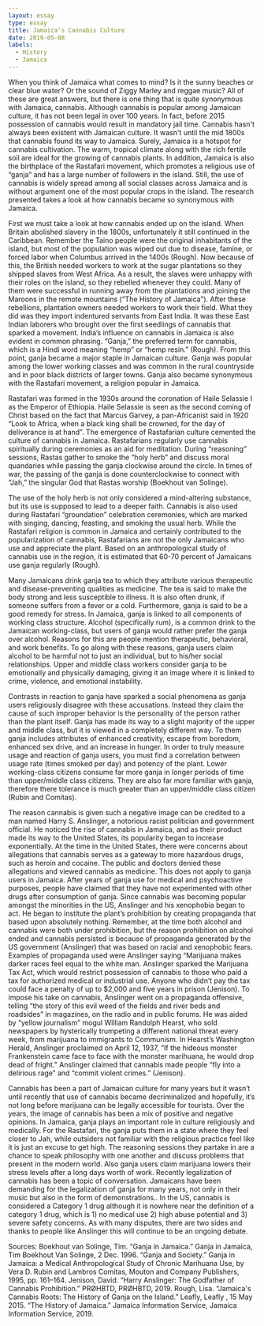 ```yaml
---
layout: essay
type: essay
title: Jamaicaʻs Cannabis Culture
date: 2019-05-08
labels:
  - History 
  - Jamaica
---
```

When you think of Jamaica what comes to mind? Is it the sunny beaches or clear blue water? Or the sound of Ziggy Marley and reggae music? All of these are great answers, but there is one thing that is quite synonymous with Jamaica, cannabis. Although cannabis is popular among Jamaican culture, it has not been legal in over 100 years. In fact, before 2015 possession of cannabis would result in mandatory jail time. Cannabis hasn't always been existent with Jamaican culture. It wasn't until the mid 1800s that cannabis found its way to Jamaica. Surely, Jamaica is a hotspot for cannabis cultivation. The warm, tropical climate along with the rich fertile soil are ideal for the growing of cannabis plants. In addition, Jamaica is also the birthplace of the Rastafari movement, which promotes a religious use of “ganja” and has a large number of followers in the island. Still, the use of cannabis is widely spread among all social classes across Jamaica and is without argument one of the most popular crops in the island. The research presented takes a look at how cannabis became so synonymous with Jamaica.
	
First we must take a look at how cannabis ended up on the island. When Britain abolished slavery in the 1800s, unfortunately it still continued in the Caribbean. Remember the Taino people were the original inhabitants of the island, but most of the population was wiped out due to disease, famine, or forced labor when Columbus arrived in the 1400s (Rough). Now because of this, the British needed workers to work at the sugar plantations so they shipped slaves from West Africa. As a result, the slaves were unhappy with their roles on the island, so they rebelled whenever they could. Many of them were successful in running away from the plantations and joining the Maroons in the remote mountains (“The History of Jamaica”). After these rebellions, plantation owners needed workers to work their field. What they did was they import indentured servants from East India. It was these East Indian laborers who brought over the first seedlings of cannabis that sparked a movement. India’s influence on cannabis in Jamaica is also evident in common phrasing. “Ganja,” the preferred term for cannabis, which is a Hindi word meaning “hemp” or “hemp resin.” (Rough). From this point, ganja became a major staple in Jamaican culture. Ganja was popular among the lower working classes and was common in the rural countryside and in poor black districts of larger towns. Ganja also became synonymous with the Rastafari movement, a religion popular in Jamaica.
 
Rastafari was formed in the 1930s around the coronation of Haile Selassie I as the Emperor of Ethiopia. Haile Selassie is seen as the second coming of Christ based on the fact that Marcus Garvey, a pan-Africanist said in 1920 “Look to Africa, when a black king shall be crowned, for the day of deliverance is at hand”.  The emergence of Rastafarian culture cemented the culture of cannabis in Jamaica. Rastafarians regularly use cannabis spiritually during ceremonies as an aid for meditation. During “reasoning” sessions, Rastas gather to smoke the “holy herb” and discuss moral quandaries while passing the ganja clockwise around the circle. In times of war, the passing of the ganja is done counterclockwise to connect with “Jah,” the singular God that Rastas worship (Boekhout van Solinge).

The use of the holy herb is not only considered a mind-altering substance, but its use is supposed to lead to a deeper faith. Cannabis is also used during Rastafari “groundation” celebration ceremonies, which are marked with singing, dancing, feasting, and smoking the usual herb. While the Rastafari religion is common in Jamaica and certainly contributed to the popularization of cannabis, Rastafarians are not the only Jamaicans who use and appreciate the plant. Based on an anthropological study of cannabis use in the region, it is estimated that 60-70 percent of Jamaicans use ganja regularly (Rough). 

Many Jamaicans drink ganja tea  to which they attribute various therapeutic and disease-preventing qualities as medicine. The tea is said to make the body strong and less susceptible to illness. It is also often drunk, if someone suffers from a fever or a cold. Furthermore, ganja is said to be a good remedy for stress. In Jamaica, ganja is linked to all components of working class structure. Alcohol (specifically rum), is a common drink to the Jamaican working-class, but users of ganja would rather prefer the ganja over alcohol. Reasons for this are people mention therapeutic, behavioral, and work benefits. To go along with these reasons, ganja users claim alcohol to be harmful not to just an individual, but to his/her social relationships. Upper and middle class workers consider ganja to be emotionally and physically damaging, giving it an image where it is linked to crime, violence, and emotional instability. 

Contrasts in reaction to ganja have sparked a social phenomena as ganja users religiously disagree with these accusations. Instead they claim the cause of such improper behavior is the personality of the person rather than the plant itself. Ganja has made its way to a slight majority of the upper and middle class, but it is viewed in a completely different way. To them ganja includes attributes of enhanced creativity, escape from boredom, enhanced sex drive, and an increase in hunger. In order to truly measure usage and reaction of ganja users, you must find a correlation between usage rate (times smoked per day) and potency of the plant. Lower working-class citizens consume far more ganja in longer periods of time than upper/middle class citizens. They are also far more familiar with ganja, therefore there tolerance is much greater than an upper/middle class citizen (Rubin and Comitas).   

The reason cannabis is given such a negative image can be credited to a man named Harry S. Anslinger, a notorious racist politician and government official. He noticed the rise of cannabis in Jamaica, and as their product made its way to the United States, its popularity began to increase exponentially. At the time in the United States, there were concerns about allegations that cannabis serves as a gateway to more hazardous drugs, such as heroin and cocaine. The public and doctors denied these allegations and viewed cannabis as medicine. This does not apply to ganja users in Jamaica. After years of ganja use for medical and psychoactive purposes, people have claimed that they have not experimented with other drugs after consumption of ganja. 
Since cannabis was becoming popular amongst the minorities in the US, Anslinger and his xenophobia began to act.  He began to institute the plant’s prohibition by creating propaganda that based upon absolutely nothing. Remember, at the time both alcohol and cannabis were both under prohibition, but the reason prohibition on alcohol ended and cannabis persisted is because of propaganda generated by the US government (Anslinger) that was based on racial and xenophobic fears. Examples of propaganda used were Anslinger saying “Marijuana makes darker races feel equal to the white man. Anslinger sparked the Marijuana Tax Act, which would restrict possession of cannabis to those who paid a tax for authorized medical or industrial use. Anyone who didn’t pay the tax could face a penalty of up to $2,000 and five years in prison (Jenison).
To impose his take on cannabis, Anslinger went on a propaganda offensive, telling “the story of this evil weed of the fields and river beds and roadsides” in magazines, on the radio and in public forums. He was aided by “yellow journalism” mogul William Randolph Hearst, who sold newspapers by hysterically trumpeting a different national threat every week, from marijuana to immigrants to Communism. In Hearst’s Washington Herald, Anslinger proclaimed on April 12, 1937, “If the hideous monster Frankenstein came face to face with the monster marihuana, he would drop dead of fright." Anslinger claimed that cannabis made people “fly into a delirious rage” and “commit violent crimes.” (Jenison). 

Cannabis has been a part of Jamaican culture for many years but it wasn’t until recently that use of cannabis became decriminalized and hopefully, it’s not long before marijuana can be legally accessible for tourists. Over the years, the image of cannabis has been a mix of positive and negative opinions. In Jamaica, ganja plays an important role in culture religiously and medically. For the Rastafari, the ganja puts them in a state where they feel closer to Jah, while outsiders not familiar with the religious practice feel like it is just an excuse to get high. The reasoning sessions they partake in are a chance to speak philosophy with one another and discuss problems that present in the modern world. Also ganja users claim marijuana lowers their stress levels after a long days worth of work. Recently legalization of cannabis has been a topic of conversation. Jamaicans have been demanding for the legalization of ganja for many years, not only in their music but also in the form of demonstrations.. In the US, cannabis is considered a Category 1 drug although it is nowhere near the definition of a category 1 drug, which is 1) no medical use 2) high abuse potential and 3) severe safety concerns. As with many disputes, there are two sides and thanks to people like Anslinger this will continue to be an ongoing debate.  

Sources: 
Boekhout van Solinge, Tim. “Ganja in Jamaica.” Ganja in Jamaica, Tim Boekhout Van Solinge, 
2 Dec. 1996.
“Ganja and Society.” Ganja in Jamaica: a Medical Anthropological Study of Chronic Marihuana 
Use, by Vera D. Rubin and Lambros Comitas, Mouton and Company Publishers, 1995, pp. 161–164.
Jenison, David. “Harry Anslinger: The Godfather of Cannabis Prohibition.” PRØHBTD, 
PRØHBTD, 2019.
Rough, Lisa. “Jamaica's Cannabis Roots: The History of Ganja on the Island.” Leafly, 
Leafly , 15 May 2015.
“The History of Jamaica.” Jamaica Information Service, Jamaica Information Service, 
2019.


